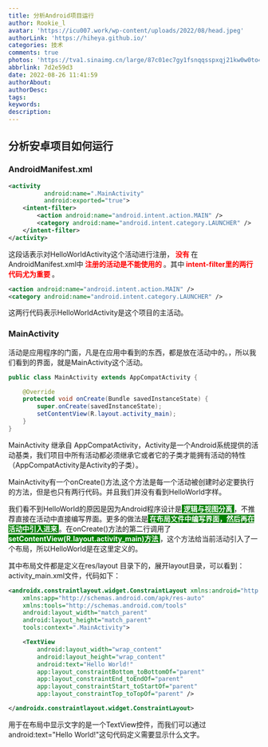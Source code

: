 ```yaml
---
title: 分析Android项目运行
author: Rookie_l
avatar: 'https://icu007.work/wp-content/uploads/2022/08/head.jpeg'
authorLink: 'https://hiheya.github.io/'
categories: 技术
comments: true
photos: 'https://tva1.sinaimg.cn/large/87c01ec7gy1fsnqqsspxqj21kw0w0to4.jpg'
abbrlink: 7d2e59d3
date: 2022-08-26 11:41:59
authorAbout:
authorDesc:
tags:
keywords:
description:
---
```


## 分析安卓项目如何运行

### AndroidManifest.xml

```xml
<activity
          android:name=".MainActivity"
          android:exported="true">
    <intent-filter>
        <action android:name="android.intent.action.MAIN" />
        <category android:name="android.intent.category.LAUNCHER" />
    </intent-filter>
</activity>
```

这段话表示对HelloWorldActivity这个活动进行注册，<font color = "red"><strong> 没有 </strong></font> 在AndroidManifest.xml中<font color = "red"><strong> 注册的活动是不能使用的 </strong></font> 。其中<font color = "red"><strong> intent-filter里的两行代码尤为重要 </strong></font> 。

```xml
<action android:name="android.intent.action.MAIN" />
<category android:name="android.intent.category.LAUNCHER" />
```

这两行代码表示HelloWorldActivity是这个项目的主活动。

### MainActivity

活动是应用程序的门面，凡是在应用中看到的东西，都是放在活动中的。，所以我们看到的界面，就是MainActivity这个活动。

```java
public class MainActivity extends AppCompatActivity {

    @Override
    protected void onCreate(Bundle savedInstanceState) {
        super.onCreate(savedInstanceState);
        setContentView(R.layout.activity_main);
    }
}
```

MainActivity 继承自 AppCompatActivity，Activity是一个Android系统提供的活动基类，我们项目中所有活动都必须继承它或者它的子类才能拥有活动的特性（AppCompatActivity是Activity的子类）。

MainActivity有一个onCreate()方法,这个方法是每一个活动被创建时必定要执行的方法，但是也只有两行代码。并且我们并没有看到HelloWorld字样。

我们看不到HelloWorld的原因是因为Android程序设计是<font style="background:green" font color = white><strong> 逻辑与视图分离 </strong></font> ，不推荐直接在活动中直接编写界面。更多的做法是<font style="background:green" font color = white><strong> 在布局文件中编写界面，然后再在活动中引入进来 </strong></font> 。在onCreate()方法的第二行调用了<font style="background:green" font color = white><strong> setContentView(R.layout.activity_main)方法 </strong></font> ，这个方法给当前活动引入了一个布局，所以HelloWorld是在这里定义的。

其中布局文件都是定义在res/layout 目录下的，展开layout目录，可以看到：activity_main.xml文件，代码如下：

```xml
<androidx.constraintlayout.widget.ConstraintLayout xmlns:android="http://schemas.android.com/apk/res/android"
    xmlns:app="http://schemas.android.com/apk/res-auto"
    xmlns:tools="http://schemas.android.com/tools"
    android:layout_width="match_parent"
    android:layout_height="match_parent"
    tools:context=".MainActivity">

    <TextView
        android:layout_width="wrap_content"
        android:layout_height="wrap_content"
        android:text="Hello World!"
        app:layout_constraintBottom_toBottomOf="parent"
        app:layout_constraintEnd_toEndOf="parent"
        app:layout_constraintStart_toStartOf="parent"
        app:layout_constraintTop_toTopOf="parent" />

</androidx.constraintlayout.widget.ConstraintLayout>
```

用于在布局中显示文字的是一个TextView控件，而我们可以通过android:text="Hello World!"这句代码定义需要显示什么文字。



